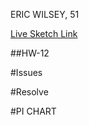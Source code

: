 ERIC WILSEY, 51

[Live Sketch Link](https://ewilsey.github.io/120-work/hw-12/)

##HW-12
<!--

Worked alongside tutorial to gain concepts of project parameters and to refresh
memory on what went where for OOP. Trying to change as many elements as possible
without breaking the code or creating too many issues.

-->


#Issues
<!--



-->

#Resolve
<!--



-->

#PI CHART
<!--

Top Left 1/4 -> -PI,-HALF_PI
Bottom Left 1/4 -> HALF_PI,PI
Bottom Right 1/4 -> 0,HALF_PI
Top Right 1/4 -> -HALF_PI, 0

-->
